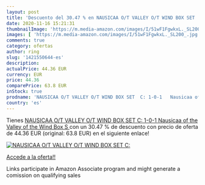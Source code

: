 ```yaml
---
layout: post
title: 'Descuento del 30.47 % en NAUSICAA O/T VALLEY O/T WIND BOX SET  C:'
date: 2020-11-16 15:21:31
thumbnailImage: 'https://m.media-amazon.com/images/I/51wF1FgwkxL._SL200_.jpg'
images: [ 'https://m.media-amazon.com/images/I/51wF1FgwkxL._SL200_.jpg' ]
comments: true
category: ofertas
author: ring
slug: '1421550644-es'
description:
actualPrice: 44.36 EUR
currency: EUR
price: 44.36
comparePrice: 63.8 EUR
inStock: true
prodname: 'NAUSICAA O/T VALLEY O/T WIND BOX SET  C: 1-0-1   Nausicaa of the Valley of the Wind Box S '
country: 'es'
---
```


Tienes [NAUSICAA O/T VALLEY O/T WIND BOX SET  C: 1-0-1   Nausicaa of the Valley of the Wind Box S ](https://www.amazon.es/dp/1421550644/?tag=tolees-21) con un 30.47 % de descuento con precio de oferta de 44.36 EUR (original: 63.8 EUR) en el siguiente enlace!

[![NAUSICAA O/T VALLEY O/T WIND BOX SET  C:](https://m.media-amazon.com/images/I/51wF1FgwkxL._SL200_.jpg)](https://www.amazon.es/dp/1421550644/?tag=tolees-21)

[Accede a la oferta!!](https://www.amazon.es/dp/1421550644/?tag=tolees-21)

Links participate in Amazon Associate program and might generate a comission on qualifying sales


